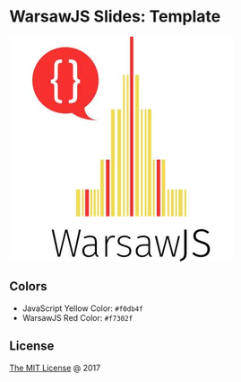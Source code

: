 # WarsawJS Slides: Template

![Logo](./vendors/shower-warsawjs/images/logo-white-400x400.jpg)

## Colors

* JavaScript Yellow Color: `#f0db4f`
* WarsawJS Red Color: `#f7302f`

## License

[The MIT License](http://en.wikipedia.org/wiki/MIT_License) @ 2017
